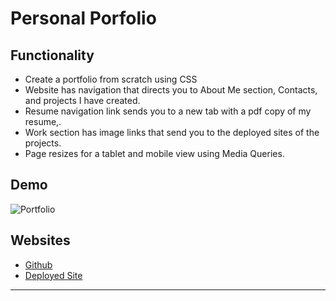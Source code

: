 # Personal Porfolio


## Functionality
* Create a portfolio from scratch using CSS 
* Website has navigation that directs you to About Me section, Contacts, and projects I have created.
* Resume navigation link sends you to a new tab with a pdf copy of my resume,.
* Work section has image links that send you to the deployed sites of the projects.
* Page resizes for a tablet and mobile view using Media Queries.

## Demo

![Portfolio](assets\misc\portfolio.gif)

## Websites

* [Github](https://github.com/meredithcoyne/advance_portfolio)
* [Deployed Site](https://meredithcoyne.github.io/advance_portfolio/)
---